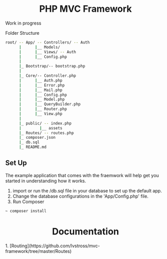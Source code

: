 <h1 align="center">PHP MVC Framework</h1>
Work in progress

Folder Structure
```bash
root/ -- App/ -- Controllers/ -- Auth
      |      |__ Models/
      |      |__ Views/ -- Auth
      |      |__ Config.php
      |
      |_ Bootstrap/-- bootstrap.php
      |
      |_ Core/-- Controller.php
      |      |__ Auth.php
      |      |__ Error.php
      |      |__ Mail.php
      |      |__ Config.php
      |      |__ Model.php
      |      |__ QueryBuilder.php
      |      |__ Router.php
      |      |__ View.php
      |
      |_ public/ -- index.php
      |        |__ assets
      |_ Routes/ -- routes.php
      |_ composer.json
      |_ db.sql
      |_ README.md
```

## Set Up
The example application that comes with the fraemwork will help get you started in understanding how it works.

1. import or run the /db.sql file in your database to set up the default app.
2. Change the database configurations in the 'App/Config.php' file.
3. Run Composer 
```bash
~ composer install
```

<h1 align="center">Documentation</h1>
1. [Routing](https://github.com/lvstross/mvc-framework/tree/master/Routes)